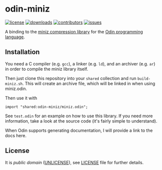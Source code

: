 # odin-miniz
[![license](https://img.shields.io/github/license/ReneHSZ/odin-miniz.svg)](https://github.com/ReneHSZ/odin-miniz/blob/master/LICENSE)
[![downloads](https://img.shields.io/github/downloads/ReneHSZ/odin-miniz/total.svg)](https://github.com/ReneHSZ/odin-miniz)
[![contributors](https://img.shields.io/github/contributors/ReneHSZ/odin-miniz.svg)](https://github.com/ReneHSZ/odin-miniz/graphs/contributors)
[![issues](https://img.shields.io/github/issues/ReneHSZ/odin-miniz.svg)](https://github.com/ReneHSZ/odin-miniz/issues)

A binding to the [miniz compression library](https://github.com/richgel999/miniz) for the [Odin programming language](http://odin-lang.org).

## Installation
You need a C compiler (e.g. `gcc`), a linker (e.g. `ld`), and an archiver (e.g. `ar`) in order to compile the miniz library itself.

Then just clone this repository into your `shared` collection and run `build-miniz.sh`.
This will create an archive file, which will be linked in when using miniz.odin.

Then use it with
```
import "shared:odin-miniz/miniz.odin";
```

See `test.odin` for an example on how to use this library. If you need more information, take a look at the source code (it's fairly simple to understand).

When Odin supports generating documentation, I will provide a link to the docs here.

## License
It is *public domain* ([UNLICENSE](http://unlicense.org)), see [LICENSE](LICENSE) file for further details.
